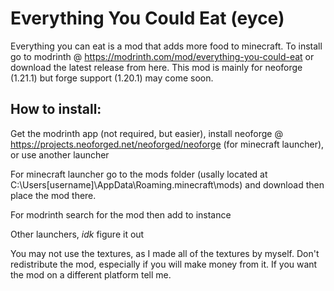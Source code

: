# Everything You Could Eat (eyce)
Everything you can eat is a mod that adds more food to minecraft.
To install go to modrinth @ https://modrinth.com/mod/everything-you-could-eat or download the latest release from here. 
This mod is mainly for neoforge (1.21.1) but forge support (1.20.1) may come soon.

## How to install:

Get the modrinth app (not required, but easier), install neoforge @ https://projects.neoforged.net/neoforged/neoforge (for minecraft launcher), or use another launcher

For minecraft launcher go to the mods folder (usally located at C:\Users\[username]\AppData\Roaming.minecraft\mods) and download then place the mod there.

For modrinth search for the mod then add to instance

Other launchers, *idk* figure it out

You may not use the textures, as I made all of the textures by myself. Don't redistribute the mod, especially if you will make money from it. If you want the mod on a different platform 
tell me.
